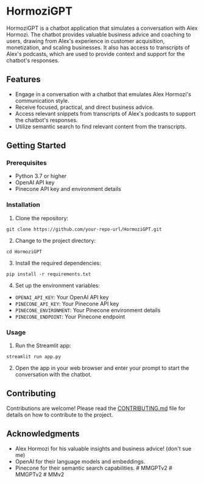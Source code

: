 # HormoziGPT

HormoziGPT is a chatbot application that simulates a conversation with Alex Hormozi. The chatbot provides valuable business advice and coaching to users, drawing from Alex's experience in customer acquisition, monetization, and scaling businesses. It also has access to transcripts of Alex's podcasts, which are used to provide context and support for the chatbot's responses.

## Features

- Engage in a conversation with a chatbot that emulates Alex Hormozi's communication style.
- Receive focused, practical, and direct business advice.
- Access relevant snippets from transcripts of Alex's podcasts to support the chatbot's responses.
- Utilize semantic search to find relevant content from the transcripts.

## Getting Started

### Prerequisites

- Python 3.7 or higher
- OpenAI API key
- Pinecone API key and environment details

### Installation

1. Clone the repository:
```
git clone https://github.com/your-repo-url/HormoziGPT.git
```
2. Change to the project directory:
```
cd HormoziGPT
```
3. Install the required dependencies:
```
pip install -r requirements.txt
```
4. Set up the environment variables:
- `OPENAI_API_KEY`: Your OpenAI API key
- `PINECONE_API_KEY`: Your Pinecone API key
- `PINECONE_ENVIRONMENT`: Your Pinecone environment details
- `PINECONE_ENDPOINT`: Your Pinecone endpoint

### Usage

1. Run the Streamlit app:
```
streamlit run app.py
```
2. Open the app in your web browser and enter your prompt to start the conversation with the chatbot.

## Contributing

Contributions are welcome! Please read the [CONTRIBUTING.md](CONTRIBUTING.md) file for details on how to contribute to the project.

## Acknowledgments

- Alex Hormozi for his valuable insights and business advice! (don't sue me)
- OpenAI for their language models and embeddings.
- Pinecone for their semantic search capabilities.
#   M M G P T v 2  
 #   M M G P T v 2  
 #   M M v 2  
 